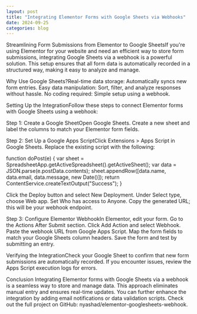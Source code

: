 ```yaml
---
layout: post
title: "Integrating Elementor Forms with Google Sheets via Webhooks"
date: 2024-09-25 
categories: blog
---
```


Streamlining Form Submissions from Elementor to Google SheetsIf you're using Elementor for your website and need an efficient way to store form submissions, integrating Google Sheets via a webhook is a powerful solution. This setup ensures that all form data is automatically recorded in a structured way, making it easy to analyze and manage.

Why Use Google Sheets?Real-time data storage: Automatically syncs new form entries.
Easy data manipulation: Sort, filter, and analyze responses without hassle.
No coding required: Simple setup using a webhook.

Setting Up the IntegrationFollow these steps to connect Elementor forms with Google Sheets using a webhook:

Step 1: Create a Google SheetOpen Google Sheets.
Create a new sheet and label the columns to match your Elementor form fields.

Step 2: Set Up a Google Apps ScriptClick Extensions > Apps Script in Google Sheets.
Replace the existing script with the following:

function doPost(e) {
  var sheet = SpreadsheetApp.getActiveSpreadsheet().getActiveSheet();
  var data = JSON.parse(e.postData.contents);
  sheet.appendRow([data.name, data.email, data.message, new Date()]);
  return ContentService.createTextOutput("Success");
}

Click the Deploy button and select New Deployment.
Under Select type, choose Web app.
Set Who has access to Anyone.
Copy the generated URL; this will be your webhook endpoint.

Step 3: Configure Elementor WebhookIn Elementor, edit your form.
Go to the Actions After Submit section.
Click Add Action and select Webhook.
Paste the webhook URL from Google Apps Script.
Map the form fields to match your Google Sheets column headers.
Save the form and test by submitting an entry.

Verifying the IntegrationCheck your Google Sheet to confirm that new form submissions are automatically recorded.
If you encounter issues, review the Apps Script execution logs for errors.

Conclusion
Integrating Elementor forms with Google Sheets via a webhook is a seamless way to store and manage data. This approach eliminates manual entry and ensures real-time updates. You can further enhance the integration by adding email notifications or data validation scripts.
Check out the full project on GitHub: nyashad/elementor-googlesheets-webhook.


